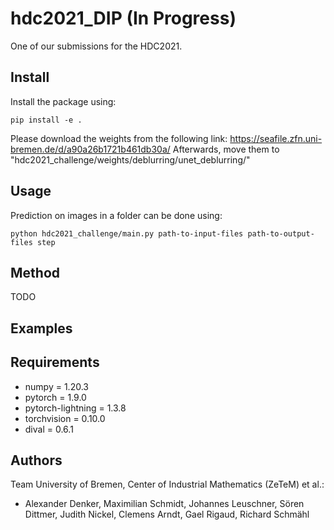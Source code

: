 # hdc2021_DIP (In Progress)
One of our submissions for the HDC2021. 

## Install 

Install the package using:

```
pip install -e .
```

Please download the weights from the following link: 
https://seafile.zfn.uni-bremen.de/d/a90a26b1721b461db30a/
Afterwards, move them to "hdc2021_challenge/weights/deblurring/unet_deblurring/"

## Usage 

Prediction on images in a folder can be done using:

```
python hdc2021_challenge/main.py path-to-input-files path-to-output-files step
```

## Method

TODO

## Examples

## Requirements 

* numpy = 1.20.3
* pytorch = 1.9.0 
* pytorch-lightning = 1.3.8
* torchvision = 0.10.0
* dival = 0.6.1

## Authors

Team University of Bremen, Center of Industrial Mathematics (ZeTeM) et al.: 
- Alexander Denker, Maximilian Schmidt, Johannes Leuschner, Sören Dittmer, Judith Nickel, Clemens Arndt, Gael Rigaud, Richard Schmähl
